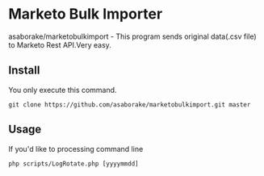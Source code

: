 Marketo Bulk Importer
====
asaborake/marketobulkimport - This program sends original data(.csv file) to Marketo Rest API.Very easy.

## Install
You only execute this command.
```
git clone https://github.com/asaborake/marketobulkimport.git master
```

## Usage
If you'd like to processing command line
```
php scripts/LogRotate.php [yyyymmdd]
```
